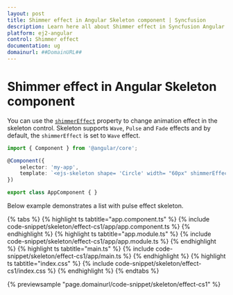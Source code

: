 ```yaml
---
layout: post
title: Shimmer effect in Angular Skeleton component | Syncfusion
description: Learn here all about Shimmer effect in Syncfusion Angular Skeleton component of Syncfusion Essential JS 2 and more.
platform: ej2-angular
control: Shimmer effect 
documentation: ug
domainurl: ##DomainURL##
---
```


# Shimmer effect in Angular Skeleton component

You can use the [`shimmerEffect`](https://ej2.syncfusion.com/angular/documentation/api/skeleton#shimmereffect) property to change animation effect in the skeleton control. Skeleton supports `Wave`, `Pulse` and `Fade` effects and by default, the `shimmerEffect` is set to `Wave` effect.

```typescript
import { Component } from '@angular/core';

@Component({
    selector: 'my-app',
    template: `<ejs-skeleton shape= 'Circle' width= "60px" shimmerEffect= 'Pulse'></ejs-skeleton>`
})

export class AppComponent { }
```

Below example demonstrates a list with pulse effect skeleton.

{% tabs %}
{% highlight ts tabtitle="app.component.ts" %}
{% include code-snippet/skeleton/effect-cs1/app/app.component.ts %}
{% endhighlight %}
{% highlight ts tabtitle="app.module.ts" %}
{% include code-snippet/skeleton/effect-cs1/app/app.module.ts %}
{% endhighlight %}
{% highlight ts tabtitle="main.ts" %}
{% include code-snippet/skeleton/effect-cs1/app/main.ts %}
{% endhighlight %}
{% highlight ts tabtitle="index.css" %}
{% include code-snippet/skeleton/effect-cs1/index.css %}
{% endhighlight %}
{% endtabs %}
  
{% previewsample "page.domainurl/code-snippet/skeleton/effect-cs1" %}